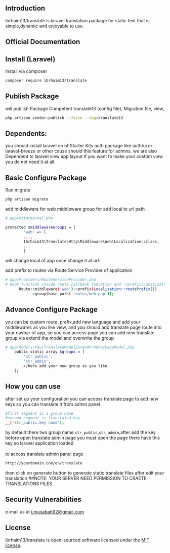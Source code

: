 

## Introduction

ibrhaim13/translate is laravel translation package for static text that is simple,dynamic  and enjoyable to use.

## Official Documentation

## Install (Laravel)
Install via composer
```bash
composer require ibrhaim13/translate
```
## Publish Package 
will publish Package Competent translate13 (config file), Migration file, view,  
```bash
php artisan vendor:publish --force --tag=translate13
```

## Dependents:  
you should install laravel on of Starter Kits auth package like auth/ui or laravel-breeze or other cause should this feature for admins.
we are also Dependent to laravel view app layout if you want to make your custom view you do not need it at all.
## Basic Configure Package  
Run migrate
```bash
php artisan migrate
```
add middleware for web middleware group for add local to url path 
```bash
# app/Http/Kernel.php

protected $middlewareGroups = [
        'web' => [
        ...,
        Ibrhaim13\Translate\Http\Middleware\Web\Localization::class,
        ...
        ]
```
will change local of app once change it at url.

add prefix to routes via Route Service Provider of application
```bash
# app/Providers/RouteServiceProvider.php
# boot function inside route callback funcation add ->prefix(Localization::routePrefix())
      Route::middleware('web')->prefix(Localization::routePrefix())
           ->group(base_path('routes/web.php'));
```
## Advance Configure Package
you can be custom route ,prefix,add new language and add your middlewares as you like  view, and you should add  translate page route into your navbar of app, so you can access page
you can add new translate group via extend the model and overwrite the group 
```bash
# app/Models/YourTranslateModelExtendFromPackageModel.php
    public static array $groups = [
        'str_public',
        'str_admin',
        //here add your new group as you like
    ];
```

## How you can use
after set up your configuration you can access translate page 
to add new keys so you can translate it from admin panel
```bash
#first segment is a group name
#secand segment is translated key
__('str_public.key name');
```
by default there two group name ```str_public```,```str_admin```,after add the key before open translate admin page you must open the page there have this key so laravel application loaded
<br>
<br>
to access translate admin panel page
```bash
http://yourdomain.com/en/translate
```
then click on generate button to generate static translate files after edit your translation
##NOTE:
    YOUR SERVER NEED PERMISSION TO CRAETE TRANSLATIONS FILES
## Security Vulnerabilities

e-mail us at i.musabah92@gmail.com
## License

ibrhaim13/translate is open-sourced software licensed under the [MIT license](LICENSE.md).
